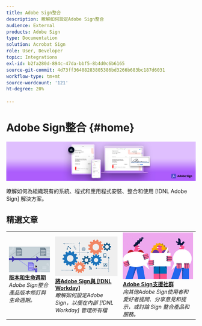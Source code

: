 ```yaml
---
title: Adobe Sign整合
description: 瞭解如何設定Adobe Sign整合
audience: External
products: Adobe Sign
type: Documentation
solution: Acrobat Sign
role: User, Developer
topic: Integrations
exl-id: b2fa280d-894c-47da-bbf5-8b4d0c6b6165
source-git-commit: 4d73ff36408283805386bd3266b683bc187d6031
workflow-type: tm+mt
source-wordcount: '121'
ht-degree: 20%

---
```


# Adobe Sign整合 {#home}

![旗幟](images/sign-banner.png)

瞭解如何為組織現有的系統、程式和應用程式安裝、整合和使用 [!DNL Adobe Sign] 解決方案。

## 精選文章

<table style="table-layout:fixed">
<tr>
  <td>
    <a href="versions.md">
    <img alt="商機" src="images/versions.png"/>
    </a>
    <div>
    <a href="versions.md"><strong>版本和生命週期</strong></a>
    </div>
    <em>Adobe Sign整合產品版本修訂與生命週期。</em>
    <br>
  </td>
  <td>
    <a href="workday/tutorial-video.md">
    <img alt="將Adobe Sign與 [!DNL Workday]" src="images/wd-integration.png"/>
    </a>
    <div>
    <a href="workday/tutorial-video.md"><strong>將Adobe Sign與 [!DNL Workday]</strong></a>
    </div>
    <em>瞭解如何設定Adobe Sign，以便在內部 [!DNL Workday] 管理所有檔</em>
  </td>
  <td>
    <a href="https://community.adobe.com/t5/adobe-sign/bd-p/adobe-sign?page=1&amp;sort=latest_replies&amp;filter=all">
    <img alt="Adobe Sign支援社群" src="images/sign-forum.png"/>
    </a>
    <div>
    <a href="https://community.adobe.com/t5/adobe-sign/bd-p/adobe-sign?page=1&amp;sort=latest_replies&amp;filter=all"><strong>Adobe Sign支援社群</strong></a>
    </div>
    <em>向其他Adobe Sign使用者和愛好者提問、分享意見和提示，或討論 Sign 整合產品和服務。</em>
    <br>
  </td>
</tr>
</table>
